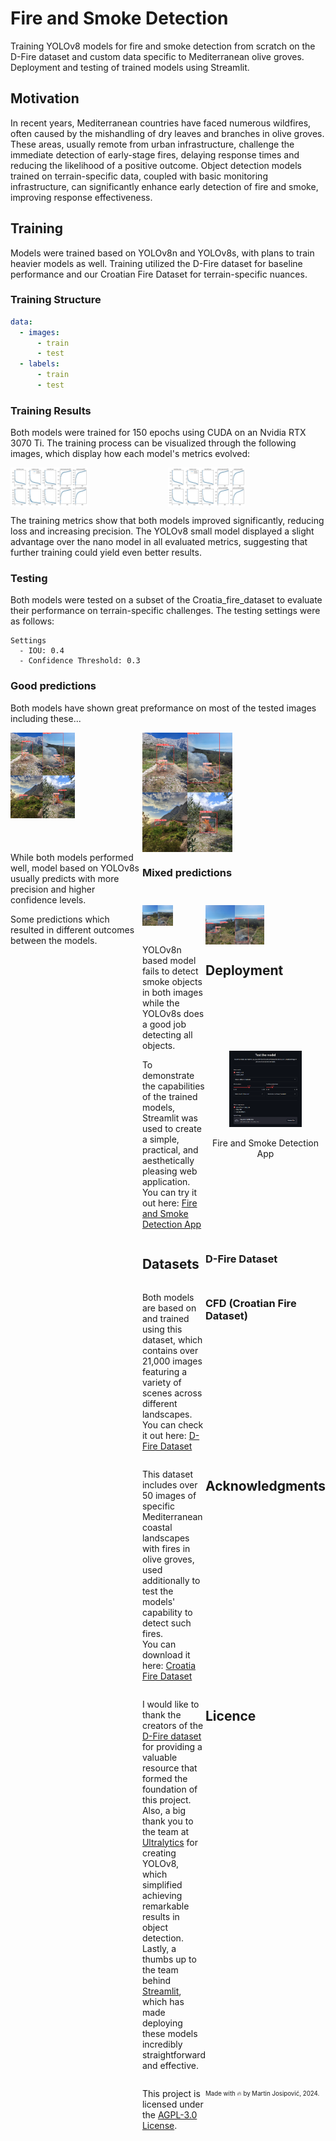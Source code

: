 # Fire and Smoke Detection
Training YOLOv8 models for fire and smoke detection from scratch on the D-Fire dataset and custom data specific to Mediterranean olive groves. 
Deployment and testing of trained models using Streamlit.

## Motivation
In recent years, Mediterranean countries have faced numerous wildfires, often caused by the mishandling of dry leaves and branches in olive groves.
These areas, usually remote from urban infrastructure, challenge the immediate detection of early-stage fires, delaying response times and reducing the likelihood of a positive outcome.
Object detection models trained on terrain-specific data, coupled with basic monitoring infrastructure, can significantly enhance early detection of fire and smoke, improving response effectiveness.

## Training
Models were trained based on YOLOv8n and YOLOv8s, with plans to train heavier models as well. Training utilized the D-Fire dataset for baseline performance and our Croatian Fire Dataset for terrain-specific nuances. 

### Training Structure
```yaml
data:
  - images:
      - train
      - test
  - labels:
      - train
      - test
```

### Training Results
Both models were trained for 150 epochs using CUDA on an Nvidia RTX 3070 Ti. The training process can be visualized through the following images, which display how each model's metrics evolved:
<div style="display: grid; grid-template-columns: 1fr 1fr; gap: 0;">
    <img src="assets/results_nano.png" alt="Nano model training results" style="width: 49%; height: auto;">
    <img src="assets/results_small.png" alt="Small model training results" style="width: 49%; height: auto;">
</div>

The training metrics show that both models improved significantly, reducing loss and increasing precision. The YOLOv8 small model displayed a slight advantage over the nano model in all evaluated metrics, suggesting that further training could yield even better results.

### Testing
Both models were tested on a subset of the Croatia_fire_dataset to evaluate their performance on terrain-specific challenges. The testing settings were as follows:

``` 
Settings
  - IOU: 0.4
  - Confidence Threshold: 0.3
```

### Good predictions
Both models have shown great preformance on most of the tested images including these...
<div style="display: grid; grid-template-columns: 1fr 1fr; gap: 0;">
    <img src="assets/smoke_fire_true_positive_nano.jfif" alt="Nano model predictions" style="width: 49%; height: auto;">
    <img src="assets/smoke_fire_true_positive_small.jfif" alt="Small model predictions" style="width: 49%; height: auto;"
</div>
While both models performed well, model based on YOLOv8s usually predicts with more precision and higher confidence levels.

### Mixed predictions
Some predictions which resulted in different outcomes between the models.
<div style="display: grid; grid-template-columns: 1fr 1fr; gap: 0;">
    <img src="assets/smoke_false_negative_nano.jfif" alt="Nano model predictions" style="width: 49%; height: auto;">
    <img src="assets/smoke_false_negative_small.jfif" alt="Small model predictions" style="width: 49%; height: auto;"
</div>
YOLOv8n based model fails to detect smoke objects in both images while the YOLOv8s does a good job detecting all objects.

## Deployment
To demonstrate the capabilities of the trained models, Streamlit was used to create a simple, practical, and aesthetically pleasing web application. 
<br>You can try it out here: [Fire and Smoke Detection App](https://fire-smoke-detection.streamlit.app/)

<div align="center">
  <img src="assets/app_test.PNG" alt="Streamlit app showcase" style="width: 60%; height: auto;">
  <p>Fire and Smoke Detection App</p>
</div>

## Datasets
### D-Fire Dataset
Both models are based on and trained using this dataset, which contains over 21,000 images featuring a variety of scenes across different landscapes.
<br> You can check it out here: [D-Fire Dataset](https://github.com/gaiasd/DFireDataset)
### CFD (Croatian Fire Dataset)
This dataset includes over 50 images of specific Mediterranean coastal landscapes with fires in olive groves, used additionally to test the models' capability to detect such fires.
<br> You can download it here: [Croatia Fire Dataset](https://github.com/mjospovich/Fire-Smoke-Detection/releases/tag/croatian_fire_dataset)

## Acknowledgments
I would like to thank the creators of the [D-Fire dataset](https://github.com/gaiasd/DFireDataset) for providing a valuable resource that formed the foundation of this project. 
Also, a big thank you to the team at [Ultralytics](https://github.com/ultralytics/ultralytics) for creating YOLOv8, which simplified achieving remarkable results in object detection. 
Lastly, a thumbs up to the team behind [Streamlit](https://github.com/streamlit/streamlit), which has made deploying these models incredibly straightforward and effective.

## Licence
This project is licensed under the [AGPL-3.0 License](https://www.gnu.org/licenses/agpl-3.0.html).

<sub><sup>
Made with 🔥 by Martin Josipović, 2024.
</sup></sub>
